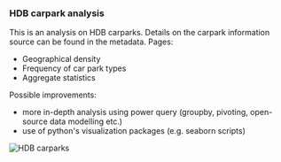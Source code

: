 ### HDB carpark analysis

This is an analysis on HDB carparks. Details on the carpark information source can be found in the metadata.
Pages:
- Geographical density
- Frequency of car park types
- Aggregate statistics

Possible improvements:
- more in-depth analysis using power query (groupby, pivoting, open-source data modelling etc.)
- use of python's visualization packages (e.g. seaborn scripts)

![HDB carparks](https://upload.wikimedia.org/wikipedia/commons/d/d3/Toa_Payoh_MSCP.JPG)